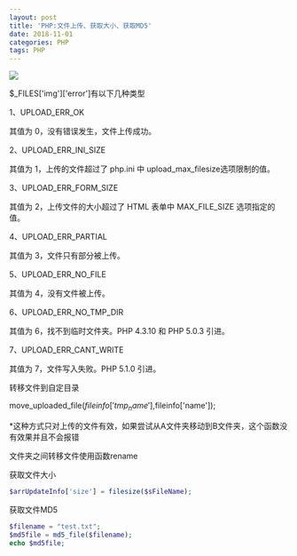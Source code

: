 ```yaml
---
layout: post
title: 'PHP:文件上传、获取大小、获取MD5'
date: 2018-11-01
categories: PHP
tags: PHP
---
```


![](https://lixin.blog/assets/post_img/php_upload_img_1.png)

$_FILES['img']['error']有以下几种类型

1、UPLOAD_ERR_OK

其值为 0，没有错误发生，文件上传成功。
 
2、UPLOAD_ERR_INI_SIZE

其值为 1，上传的文件超过了 php.ini 中 upload_max_filesize选项限制的值。
 
3、UPLOAD_ERR_FORM_SIZE

其值为 2，上传文件的大小超过了 HTML 表单中 MAX_FILE_SIZE 选项指定的值。
 
4、UPLOAD_ERR_PARTIAL

其值为 3，文件只有部分被上传。
 
5、UPLOAD_ERR_NO_FILE

其值为 4，没有文件被上传。
 
6、UPLOAD_ERR_NO_TMP_DIR

其值为 6，找不到临时文件夹。PHP 4.3.10 和 PHP 5.0.3 引进。
 
7、UPLOAD_ERR_CANT_WRITE

其值为 7，文件写入失败。PHP 5.1.0 引进。 

转移文件到自定目录

move_uploaded_file($fileinfo['tmp_name'],$fileinfo['name']);

*这种方式只对上传的文件有效，如果尝试从A文件夹移动到B文件夹，这个函数没有效果并且不会报错 

文件夹之间转移文件使用函数rename

获取文件大小

```php
$arrUpdateInfo['size'] = filesize($sFileName);
```

获取文件MD5

```php
$filename = "test.txt";
$md5file = md5_file($filename);
echo $md5file;
```